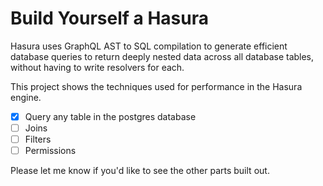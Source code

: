 # Build Yourself a Hasura

Hasura uses GraphQL AST to SQL compilation to generate efficient database queries to return deeply nested data across all database tables, without having to write resolvers for each.

This project shows the techniques used for performance in the Hasura engine.

- [x] Query any table in the postgres database
- [ ] Joins
- [ ] Filters
- [ ] Permissions

Please let me know if you'd like to see the other parts built out.